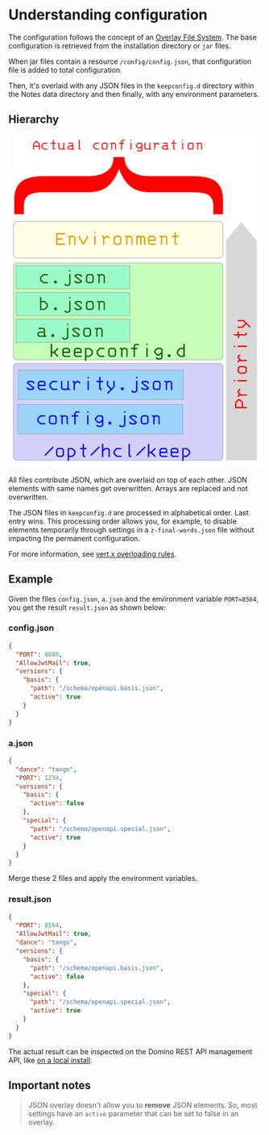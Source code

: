 # Understanding configuration

The configuration follows the concept of an [Overlay File System](https://en.wikipedia.org/wiki/OverlayFS). The base configuration is retrieved from the installation directory or `jar` files.

When jar files contain a resource `/config/config.json`, that configuration file is added to total configuration.

Then, it's overlaid with any JSON files in the `keepconfig.d` directory within the Notes data directory and then finally, with any environment parameters.

## Hierarchy

![The call hierarchy](../../assets/images/ActualConfiguration.png)

All files contribute JSON, which are overlaid on top of each other. JSON elements with same names get overwritten. Arrays are replaced and not overwritten.

The JSON files in `keepconfig.d` are processed in alphabetical order. Last entry wins. This processing order allows you, for example, to disable elements temporarily through settings in a `z-final-words.json` file without impacting the permanent configuration.

For more information, see [vert.x overloading rules](https://vertx.io/docs/vertx-config/java/#_overloading_rules).

## Example

Given the files `config.json`, `a.json` and the environment variable `PORT=8564`, you get the result `result.json` as shown below:

### config.json

```json
{
  "PORT": 8880,
  "AllowJwtMail": true,
  "versions": {
    "basis": {
      "path": "/schema/openapi.basis.json",
      "active": true
    }
  }
}
```

### a.json

```json
{
  "dance": "tango",
  "PORT": 1234,
  "versions": {
    "basis": {
      "active": false
    },
    "special": {
      "path": "/schema/openapi.special.json",
      "active": true
    }
  }
}
```

Merge these 2 files and apply the environment variables.

### result.json

```json
{
  "PORT": 8564,
  "AllowJwtMail": true,
  "dance": "tango",
  "versions": {
    "basis": {
      "path": "/schema/openapi.basis.json",
      "active": false
    },
    "special": {
      "path": "/schema/openapi.special.json",
      "active": true
    }
  }
}
```

The actual result can be inspected on the Domino REST API management API, like [on a local install](http://localhost:8889/config).

## Important notes

> JSON overlay doesn't allow you to **remove** JSON elements. So, most settings have an `active` parameter that
> can be set to false in an overlay.
